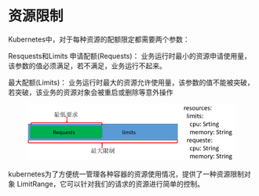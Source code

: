 # 资源限制

Kubernetes中，对于每种资源的配额限定都需要两个参数：

Resquests和Limits 申请配额(Requests)： 业务运行时最小的资源申请使用量，该参数的值必须满足，若不满足，业务运行不起来。&#x20;

最大配额(Limits)： 业务运行时最大的资源允许使用量，该参数的值不能被突破，若突破，该业务的资源对象会被重启或删除等意外操作

<figure><img src="../../../../.gitbook/assets/image (5) (1) (1) (1) (1) (1).png" alt=""><figcaption></figcaption></figure>

kubernetes为了方便统一管理各种容器的资源使用情况，提供了一种资源限制对象 LimitRange，它可以针对我们的请求的资源进行简单的控制。
